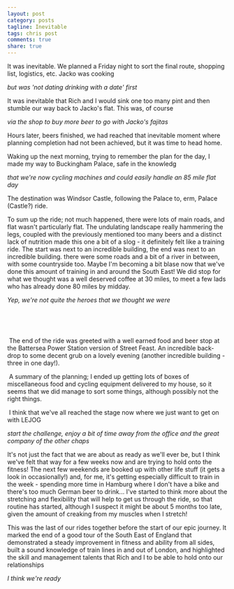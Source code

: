 ```yaml
---
layout: post
category: posts
tagline: Inevitable
tags: chris post
comments: true
share: true
---
```

It was inevitable.  We planned a Friday night to sort the final route,
shopping list, logistics, etc. Jacko was cooking

*but was 'not dating drinking with a date' first*

It was inevitable that Rich and I would sink one too many pint and then
stumble our way back to Jacko's flat.  This was, of course

*via the shop to buy more beer to go with Jacko's fajitas*

Hours later, beers finished, we had reached that inevitable moment where
planning completion had not been achieved, but it was time to head home.

Waking up the next morning, trying to remember the plan for the day, I made
my way to Buckingham Palace, safe in the knowledg

*that we're now cycling machines and could easily handle an 85 mile flat
day*

The destination was Windsor Castle, following the Palace to, erm, Palace
(Castle?) ride.

To sum up the ride; not much happened, there were lots of main roads, and
flat wasn't particularly flat.  The undulating landscape really hammering
the legs, coupled with the previously mentioned too many beers and a
distinct lack of nutrition made this one a bit of a slog - it definitely
felt like a training ride.  The start was next to an incredible building,
the end was next to an incredible building.  there were some roads and a
bit of a river in between, with some countryside too.  Maybe I'm becoming a
bit blase now that we've done this amount of training in and around the
South East!  We did stop for what we thought was a well deserved coffee at
30 miles, to meet a few lads who has already done 80 miles by midday.

*Yep, we're not quite the heroes that we thought we were*


​

​

​
The end of the ride was greeted with a well earned food and beer stop at
the Battersea Power Station version of Street Feast.  An incredible
back-drop to some decent grub on a lovely evening (another incredible
building - three in one day!).


​
A summary of the planning; I ended up getting lots of boxes of
miscellaneous food and cycling equipment delivered to my house, so it seems
that we did manage to sort some things, although possibly not the right
things.


​
I think that we've all reached the stage now where we just want to get on
with LEJOG

*start the challenge, enjoy a bit of time away from the office and the
great company of the other chaps*

It's not just the fact that we are about as ready as we'll ever be, but I
think we've felt that way for a few weeks now and are trying to hold onto
the fitness!  The next few weekends are booked up with other life stuff (it
gets a look in occasionally!) and, for me, it's getting especially
difficult to train in the week - spending more time in Hamburg where I
don't have a bike and there's too much German beer to drink...  I've
started to think more about the stretching and flexibility that will help
to get us through the ride, so that routine has started, although I suspect
it might be about 5 months too late, given the amount of creaking from my
muscles when I stretch!

This was the last of our rides together before the start of our epic
journey.  It marked the end of a good tour of the South East of England
that demonstrated a steady improvement in fitness and ability from all
sides, built a sound knowledge of train lines in and out of London, and
highlighted the skill and management talents that Rich and I to be able to
hold onto our relationships

*I think we're ready*

